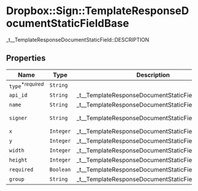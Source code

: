 # Dropbox::Sign::TemplateResponseDocumentStaticFieldBase

_t__TemplateResponseDocumentStaticField::DESCRIPTION

## Properties

| Name | Type | Description | Notes |
| ---- | ---- | ----------- | ----- |
| `type`<sup>*_required_</sup> | ```String``` |    |  |
| `api_id` | ```String``` |  _t__TemplateResponseDocumentStaticField::API_ID  |  |
| `name` | ```String``` |  _t__TemplateResponseDocumentStaticField::NAME  |  |
| `signer` | ```String``` |  _t__TemplateResponseDocumentStaticField::SIGNER  |  [default to 'me_now'] |
| `x` | ```Integer``` |  _t__TemplateResponseDocumentStaticField::X  |  |
| `y` | ```Integer``` |  _t__TemplateResponseDocumentStaticField::Y  |  |
| `width` | ```Integer``` |  _t__TemplateResponseDocumentStaticField::WIDTH  |  |
| `height` | ```Integer``` |  _t__TemplateResponseDocumentStaticField::HEIGHT  |  |
| `required` | ```Boolean``` |  _t__TemplateResponseDocumentStaticField::REQUIRED  |  |
| `group` | ```String``` |  _t__TemplateResponseDocumentStaticField::GROUP  |  |


